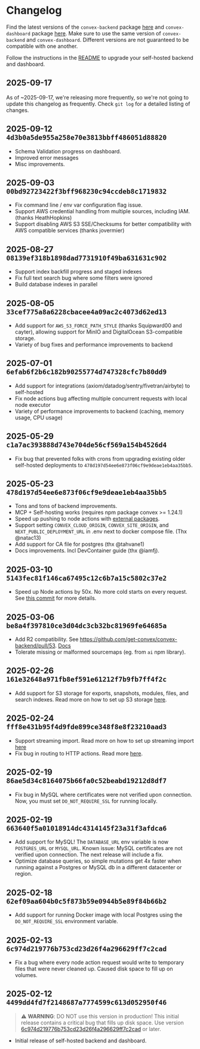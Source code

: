 # Changelog

Find the latest versions of the `convex-backend` package
[here](https://github.com/get-convex/convex-backend/pkgs/container/convex-backend)
and `convex-dashboard` package
[here](https://github.com/get-convex/convex-backend/pkgs/container/convex-dashboard).
Make sure to use the same version of `convex-backend` and `convex-dashboard`.
Different versions are not guaranteed to be compatible with one another.

Follow the instructions in the [README](README.md#software-upgrades) to upgrade
your self-hosted backend and dashboard.

## 2025-09-17

As of ~2025-09-17, we're releasing more frequently, so we're not going to update
this changelog as frequently. Check `git log` for a detailed listing of changes.

## 2025-09-12 `4d3b0a5de955a258e70e3813bbff486051d88820`

- Schema Validation progress on dashboard.
- Improved error messages
- Misc improvements.

## 2025-09-03 `00bd92723422f3bff968230c94ccdeb8c1719832`

- Fix command line / env var configuration flag issue.
- Support AWS credential handling from multiple sources, including IAM. (thanks
  HeathHopkins)
- Support disabling AWS S3 SSE/Checksums for better compatibility with AWS
  compatible services (thanks jovermier)

## 2025-08-27 `08139ef318b1898dad7731910f49ba631631c902`

- Support index backfill progress and staged indexes
- Fix full text search bug where some filters were ignored
- Build database indexes in parallel

## 2025-08-05 `33cef775a8a6228cbacee4a09ac2c4073d62ed13`

- Add support for `AWS_S3_FORCE_PATH_STYLE` (thanks Squipward00 and cayter),
  allowing support for MinIO and DigitalOcean S3-compatible storage.
- Variety of bug fixes and performance improvements to backend

## 2025-07-01 `6efab6f2b6c182b90255774d747328cfc7b80dd9`

- Add support for integrations (axiom/datadog/sentry/fivetran/airbyte) to
  self-hosted
- Fix node actions bug affecting multiple concurrent requests with local node
  executor
- Variety of performance improvements to backend (caching, memory usage, CPU
  usage)

## 2025-05-29 `c1a7ac393888d743e704de56cf569a154b4526d4`

- Fix bug that prevented folks with crons from upgrading existing older
  self-hosted deployments to `478d197d54ee6e873f06cf9e9deae1eb4aa35bb5`.

## 2025-05-23 `478d197d54ee6e873f06cf9e9deae1eb4aa35bb5`

- Tons and tons of backend improvements.
- MCP + Self-hosting works (requires npm package convex >= 1.24.1)
- Speed up pushing to node actions with
  [external packages](https://docs.convex.dev/functions/bundling#external-packages).
- Support setting `CONVEX_CLOUD_ORIGIN`, `CONVEX_SITE_ORIGIN`, and
  `NEXT_PUBLIC_DEPLOYMENT_URL` in .env next to docker compose file. (Thx
  @natac13)
- Add support for CA file for postgres (thx @tahvane1)
- Docs improvements. Incl DevContainer guide (thx @iamfj).

## 2025-03-10 `5143fec81f146ca67495c12c6b7a15c5802c37e2`

- Speed up Node actions by 50x. No more cold starts on every request. See
  [this commit](https://github.com/get-convex/convex-backend/commit/6be386a490909dda5b8fb1c12b6cca25326847c6)
  for more details.

## 2025-03-06 `be8a4f397810ce3d04dc3cb32bc81969fe64685a`

- Add R2 compatibility. See
  https://github.com/get-convex/convex-backend/pull/53.
  [Docs](https://github.com/get-convex/convex-backend/blob/main/self-hosted/README.md#using-s3-storage)
- Tolerate missing or malformed sourcemaps (eg. from `ai` npm library).

## 2025-02-26 `161e32648a971fb8ef591e61212f7b9fb7ff4f2c`

- Add support for S3 storage for exports, snapshots, modules, files, and search
  indexes. Read more on how to set up S3 storage
  [here](README.md#using-s3-storage).

## 2025-02-24 `fff8e431b95f4d9fde899ce348f8e8f23210aad3`

- Support streaming import. Read more on how to set up streaming import
  [here](https://docs.convex.dev/production/integrations/streaming-import-export#streaming-import)
- Fix bug in routing to HTTP actions. Read more
  [here](https://github.com/get-convex/convex-backend/commit/1652ee81d8a01fdeed98b0e4c923a89d1672f8ad).

## 2025-02-19 `86ae5d34c8164075b66fa0c52beabd19212d8df7`

- Fix bug in MySQL where certificates were not verified upon connection. Now,
  you must set `DO_NOT_REQUIRE_SSL` for running locally.

## 2025-02-19 `663640f5a01018914dc4314145f23a31f3afdca6`

- Add support for MySQL! The `DATABASE_URL` env variable is now `POSTGRES_URL`
  or `MYSQL_URL`. Known issue: MySQL certificates are not verified upon
  connection. The next release will include a fix.
- Optimize database queries, so simple mutations get 4x faster when running
  against a Postgres or MySQL db in a different datacenter or region.

## 2025-02-18 `62ef09aa604b0c5f873b59e0944b5e89f84b66b2`

- Add support for running Docker image with local Postgres using the
  `DO_NOT_REQUIRE_SSL` environment variable.

## 2025-02-13 `6c974d219776b753cd23d26f4a296629ff7c2cad`

- Fix a bug where every node action request would write to temporary files that
  were never cleaned up. Caused disk space to fill up on volumes.

## 2025-02-12 `4499dd4fd7f2148687a7774599c613d052950f46`

> ⚠️ **WARNING**: DO NOT use this version in production! This initial release
> contains a critical bug that fills up disk space. Use version
> [6c974d219776b753cd23d26f4a296629ff7c2cad](##6c974d219776b753cd23d26f4a296629ff7c2cad)
> or later.

- Initial release of self-hosted backend and dashboard.
